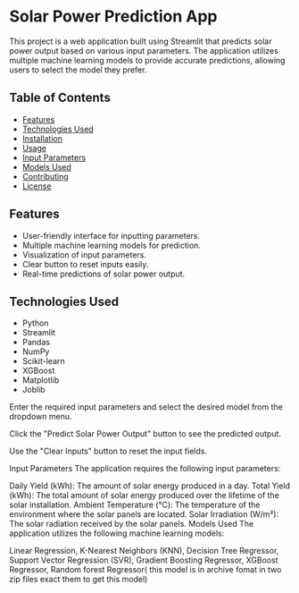 # Solar Power Prediction App

This project is a web application built using Streamlit that predicts solar power output based on various input parameters. The application utilizes multiple machine learning models to provide accurate predictions, allowing users to select the model they prefer.

## Table of Contents

- [Features](#features)
- [Technologies Used](#technologies-used)
- [Installation](#installation)
- [Usage](#usage)
- [Input Parameters](#input-parameters)
- [Models Used](#models-used)
- [Contributing](#contributing)
- [License](#license)

## Features

- User-friendly interface for inputting parameters.
- Multiple machine learning models for prediction.
- Visualization of input parameters.
- Clear button to reset inputs easily.
- Real-time predictions of solar power output.

## Technologies Used

- Python
- Streamlit
- Pandas
- NumPy
- Scikit-learn
- XGBoost
- Matplotlib
- Joblib




Enter the required input parameters and select the desired model from the dropdown menu.

Click the "Predict Solar Power Output" button to see the predicted output.

Use the "Clear Inputs" button to reset the input fields.

Input Parameters
The application requires the following input parameters:

Daily Yield (kWh): The amount of solar energy produced in a day.
Total Yield (kWh): The total amount of solar energy produced over the lifetime of the solar installation.
Ambient Temperature (°C): The temperature of the environment where the solar panels are located.
Solar Irradiation (W/m²): The solar radiation received by the solar panels.
Models Used
The application utilizes the following machine learning models:

Linear Regression,
K-Nearest Neighbors (KNN),
Decision Tree Regressor,
Support Vector Regression (SVR),
Gradient Boosting Regressor,
XGBoost Regressor,
Random forest Regressor( this model is in archive fomat in two zip files exact them to get this model)

